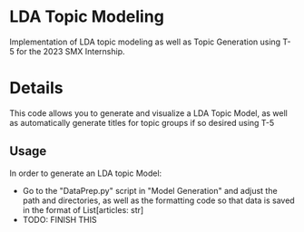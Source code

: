 # LDA Topic Modeling
Implementation of LDA topic modeling as well as Topic Generation using T-5 for the 2023 SMX Internship.

# Details
This code allows you to generate and visualize a LDA Topic Model, as well as automatically generate titles for topic
groups if so desired using T-5

## Usage
In order to generate an LDA topic Model:
- Go to the "DataPrep.py" script in "Model Generation" and adjust the path and directories, as well as the formatting code so that data is saved in the format of List[articles: str]
- TODO: FINISH THIS